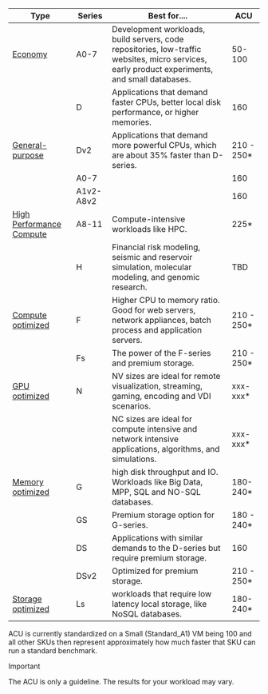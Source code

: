 



| Type                                 | Series | Best for....                                                                                                                                   | ACU        |
|--------------------------------------|--------|------------------------------------------------------------------------------------------------------------------------------------------------|------------|
| [Economy](../articles/virtual-machines/virtual-machines-windows-sizes-economy.md) | A0-7   | Development workloads, build servers, code repositories, low-traffic websites, micro services, early product experiments, and small databases. | 50-100     |
|                                                                                           | D      | Applications that demand faster CPUs, better local disk performance, or higher memories. | 160        |
| [General-purpose](../articles/virtual-machines/virtual-machines-windows-sizes-general.md) | Dv2    | Applications that demand more powerful CPUs, which are about 35% faster than D-series.                                                         | 210 - 250* |
|                                                                                           | A0-7      |  | 160        |
|                                                                                           | A1v2-A8v2 |  | 160        |
| [High Performance Compute](../articles/virtual-machines/virtual-machines-windows-sizes-hpc.md) | A8-11  | Compute-intensive workloads like HPC.                                                                                                          | 225*       |
|                                      | H      | Financial risk modeling, seismic and reservoir simulation, molecular modeling, and genomic research.                                           | TBD        |
| [Compute optimized](../articles/virtual-machines/virtual-machines-windows-sizes-compute.md)                    | F      | Higher CPU to memory ratio. Good for web servers, network appliances, batch process and application servers.                                   | 210 - 250* |
|                                      | Fs     | The power of the F-series and premium storage.                                                                                                 | 210 - 250* |
| [GPU optimized](../articles/virtual-machines/virtual-machines-windows-sizes-gpu.md)                                 | N      | NV sizes are ideal for remote visualization, streaming, gaming, encoding and VDI scenarios.                                                    | xxx-xxx*   |
|                                      |        | NC sizes are ideal for compute intensive and network intensive applications, algorithms, and simulations.                                      | xxx-xxx*   |
| [Memory optimized](../articles/virtual-machines/virtual-machines-windows-sizes-memory.md)                    | G      | high disk throughput and IO. Workloads like Big Data, MPP, SQL and NO-SQL databases.                                                           | 180-240*   |
|                                      | GS     | Premium storage option for G-series.                                                                                                           | 180 - 240* |
| 									   | DS     | Applications with similar demands to the D-series but require premium storage.                                                                 | 160        |
|                                      | DSv2   | Optimized for premium storage.                                                                                                                 | 210 - 250* |
| [Storage optimized](../articles/virtual-machines/virtual-machines-windows-sizes-storage.md)                    | Ls      | workloads that require low latency local storage, like NoSQL databases.                                                           | 180-240*   |


ACU is currently standardized on a Small (Standard_A1) VM being 100 and all other SKUs then represent approximately how much faster that SKU can run a standard benchmark. 

> [!IMPORTANT]
> The ACU is only a guideline.  The results for your workload may vary. 
>
>




